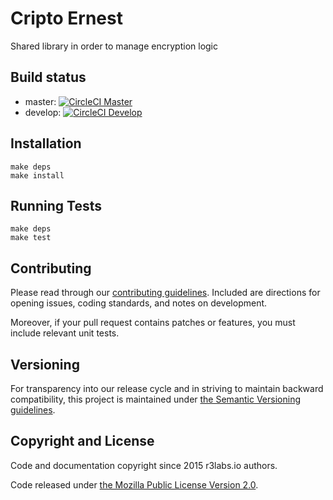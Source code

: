 # Cripto Ernest

Shared library in order to manage encryption logic

## Build status

* master:  [![CircleCI Master](https://circleci.com/gh/ernestio/crypto/tree/master.svg?style=svg)](https://circleci.com/gh/ernestio/crypto/tree/master)
* develop: [![CircleCI Develop](https://circleci.com/gh/ernestio/crypto/tree/develop.svg?style=svg)](https://circleci.com/gh/ernestio/crypto/tree/develop)

## Installation

```
make deps
make install
```

## Running Tests

```
make deps
make test
```

## Contributing

Please read through our
[contributing guidelines](CONTRIBUTING.md).
Included are directions for opening issues, coding standards, and notes on
development.

Moreover, if your pull request contains patches or features, you must include
relevant unit tests.

## Versioning

For transparency into our release cycle and in striving to maintain backward
compatibility, this project is maintained under [the Semantic Versioning guidelines](http://semver.org/). 

## Copyright and License

Code and documentation copyright since 2015 r3labs.io authors.

Code released under
[the Mozilla Public License Version 2.0](LICENSE).


